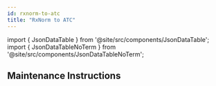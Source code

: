 ```yaml
---
id: rxnorm-to-atc
title: "RxNorm to ATC"
---
```


import { JsonDataTable } from '@site/src/components/JsonDataTable';
import { JsonDataTableNoTerm } from '@site/src/components/JsonDataTableNoTerm';

<JsonDataTableNoTerm  jsonPath="nodes.seed\.the_tuva_project\.terminology__rxnorm_to_atc.columns" />

## Maintenance Instructions
